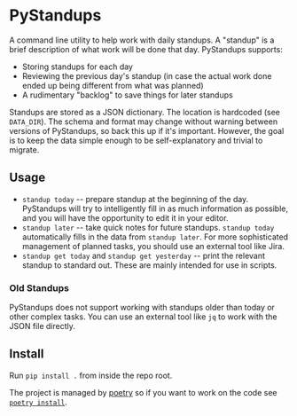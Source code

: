 # PyStandups
A command line utility to help work with daily standups. A "standup" is a brief description of what work will be done that day. PyStandups supports:

* Storing standups for each day
* Reviewing the previous day's standup (in case the actual work done ended up being different from what was planned)
* A rudimentary "backlog" to save things for later standups

Standups are stored as a JSON dictionary. The location is hardcoded (see `DATA_DIR`). The schema and format may change without warning between versions of PyStandups, so back this up if it's important. However, the goal is to keep the data simple enough to be self-explanatory and trivial to migrate.

## Usage
* `standup today` -- prepare standup at the beginning of the day. PyStandups will try to intelligently fill in as much information as possible, and you will have the opportunity to edit it in your editor.
* `standup later` -- take quick notes for future standups. `standup today` automatically fills in the data from `standup later`. For more sophisticated management of planned tasks, you should use an external tool like Jira.
* `standup get today` and `standup get yesterday` -- print the relevant standup to standard out. These are mainly intended for use in scripts.

### Old Standups
PyStandups does not support working with standups older than today or other complex tasks. You can use an external tool like `jq` to work with the JSON file directly.

## Install
Run `pip install .` from inside the repo root.

The project is managed by [poetry](https://python-poetry.org/) so if you want to work on the code see [`poetry install`](https://python-poetry.org/docs/cli/#install).

